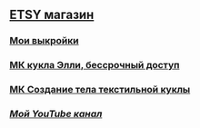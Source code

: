 ##    [ETSY магазин](https://www.etsy.com/shop/TomirisDoll)

###    [Мои выкройки](https://www.instagram.com/explore/tags/%D0%B2%D1%8B%D0%BA%D1%80%D0%BE%D0%B9%D0%BA%D0%B0_tomiris)
###    [МК кукла Элли, бессрочный доступ](https://vk.com/club195854179)
###    [МК Создание тела текстильной куклы](https://vk.com/club197179972)

###    _[Мой YouTube канал](https://www.youtube.com/channel/UCTKcCSqvU8Fucn1ifDGNxIQ/videos)_

